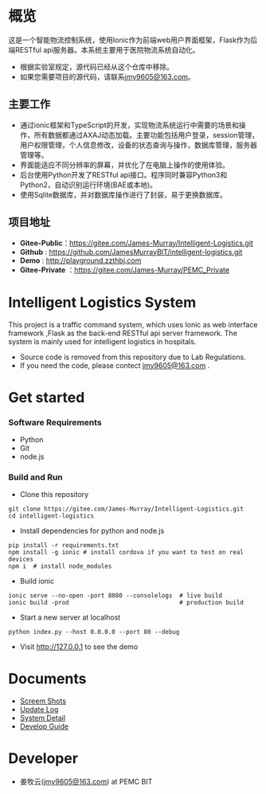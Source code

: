 # 概览

这是一个智能物流控制系统，使用Ionic作为前端web用户界面框架，Flask作为后端RESTful api服务器。本系统主要用于医院物流系统自动化。

- 根据实验室规定，源代码已经从这个仓库中移除。
- 如果您需要项目的源代码，请联系<jmy9605@163.com>。

## 主要工作

* 通过ionic框架和TypeScript的开发，实现物流系统运行中需要的场景和操作，所有数据都通过AXAJ动态加载。主要功能包括用户登录，session管理，用户权限管理，个人信息修改，设备的状态查询与操作，数据库管理，服务器管理等。
* 界面能适应不同分辨率的屏幕，并优化了在电脑上操作的使用体验。
* 后台使用Python开发了RESTful api接口。程序同时兼容Python3和Python2，自动识别运行环境(BAE或本地)。
* 使用Sqlite数据库，并对数据库操作进行了封装，易于更换数据库。

## 项目地址

* __Gitee-Public__：<https://gitee.com/James-Murray/Intelligent-Logistics.git>
* __Github__ : <https://github.com/JamesMurrayBIT/intelligent-logistics.git> 
* __Demo__  : <http://playground.zzthbj.com>
* __Gitee-Private__ ：<https://gitee.com/James-Murray/PEMC_Private>

# Intelligent Logistics System

This project is a traffic command system, which uses Ionic as web interface framework ,Flask as the back-end RESTful api server framework. The system is mainly used for intelligent logistics in hospitals.

- Source code is removed from this repository due to Lab Regulations.
- If you need the code, please contect <jmy9605@163.com> .

# Get started

### Software Requirements

- Python
- Git
- node.js

### Build and Run

* Clone this repository

```shell
git clone https://gitee.com/James-Murray/Intelligent-Logistics.git
cd intelligent-logistics
```
* Install dependencies for python and node.js

```shell
pip install -r requirements.txt
npm install -g ionic # install cordova if you want to test on real devices   
npm i  # install node_modules 
```
* Build ionic

```shell
ionic serve --no-open -port 8080 --consolelogs  # live build
ionic build -prod                               # production build
```
* Start a new server at localhost

```shell
python index.py --host 0.0.0.0 --port 80 --debug
```
* Visit <http://127.0.0.1> to see the demo

# Documents

* [Screem Shots](https://gitee.com/James-Murray/Intelligent-Logistics/blob/master/wiki/screenshots.md)
* [Update Log](https://gitee.com/James-Murray/Intelligent-Logistics/blob/master/wiki/update.md)
* [System Detail](https://gitee.com/James-Murray/Intelligent-Logistics/blob/master/wiki/detail.md)
* [Develop Guide](https://gitee.com/James-Murray/Intelligent-Logistics/blob/master/wiki/develop.md)

# Developer

* 姜牧云(jmy9605@163.com) at PEMC BIT

